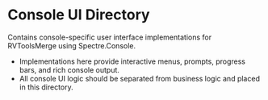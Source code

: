 # Console UI Directory

Contains console-specific user interface implementations for RVToolsMerge using Spectre.Console.

-   Implementations here provide interactive menus, prompts, progress bars, and rich console output.
-   All console UI logic should be separated from business logic and placed in this directory.
